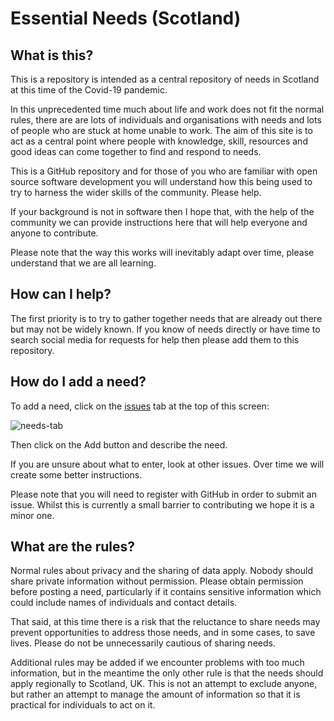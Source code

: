 # Essential Needs (Scotland)

## What is this?

This is a repository is intended as a central repository of needs in Scotland at this time of the Covid-19 pandemic.

In this unprecedented time much about life and work does not fit the normal rules, there are are lots of individuals and organisations with needs and lots of people who are stuck at home unable to work.  The aim of this site is to act as a central point where people with knowledge, skill, resources and good ideas can come together to find and respond to needs.

This is a GitHub repository and for those of you who are familiar with open source software development you will understand how this being used to try to harness the wider skills of the community.  Please help.

If your background is not in software then I hope that, with the help of the community we can provide instructions here that will help everyone and anyone to contribute.

Please note that the way this works will inevitably adapt over time, please understand that we are all learning.

## How can I help?

The first priority is to try to gather together needs that are already out there but may not be widely known.  If you know of needs directly or have time to search social media for requests for help then please add them to this repository.

## How do I add a need?

To add a need, click on the [issues](../issues) tab at the top of this screen:

![needs-tab](/home/sroebuck/Documents/dev/essential-needs/images/needs-tab.png)

Then click on the Add button and describe the need.

If you are unsure about what to enter, look at other issues.  Over time we will create some better instructions.

Please note that you will need to register with GitHub in order to submit an issue.  Whilst this is currently a small barrier to contributing we hope it is a minor one.

## What are the rules?

Normal rules about privacy and the sharing of data apply.  Nobody should share private information without permission.  Please obtain permission before posting a need, particularly if it contains sensitive information which could include names of individuals and contact details.

That said, at this time there is a risk that the reluctance to share needs may prevent opportunities to address those needs, and in some cases, to save lives.  Please do not be unnecessarily cautious of sharing needs.

Additional rules may be added if we encounter problems with too much information, but in the meantime the only other rule is that the needs should apply regionally to Scotland, UK.  This is not an attempt to exclude anyone, but rather an attempt to manage the amount of information so that it is practical for individuals to act on it.